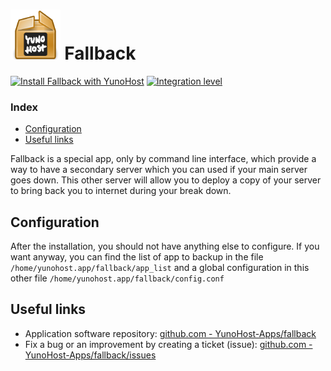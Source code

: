 # <img src="/images/yunohost_package.png" height="80px" alt="Package"> Fallback

[![Install Fallback with YunoHost](https://install-app.yunohost.org/install-with-yunohost.png)](https://install-app.yunohost.org/?app=fallback) [![Integration level](https://dash.yunohost.org/integration/fallback.svg)](https://dash.yunohost.org/appci/app/fallback)

### Index

- [Configuration](#configuration)
- [Useful links](#useful-links)

Fallback is a special app, only by command line interface, which provide a way to have a secondary server which you can used if your main server goes down.
This other server will allow you to deploy a copy of your server to bring back you to internet during your break down.

## Configuration

After the installation, you should not have anything else to configure. If you want anyway, you can find the list of app to backup in the file `/home/yunohost.app/fallback/app_list` and a global configuration in this other file `/home/yunohost.app/fallback/config.conf`

## Useful links

+ Application software repository: [github.com - YunoHost-Apps/fallback](https://github.com/YunoHost-Apps/fallback_ynh)
+ Fix a bug or an improvement by creating a ticket (issue): [github.com - YunoHost-Apps/fallback/issues](https://github.com/YunoHost-Apps/fallback_ynh/issues)
